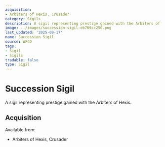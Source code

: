 ```yaml
---
acquisition:
- Arbiters of Hexis, Crusader
category: Sigils
description: A sigil representing prestige gained with the Arbiters of Hexis.
image: ../images/succession-sigil-eb769cc250.png
last_updated: '2025-09-17'
name: Succession Sigil
source: WFCD
tags:
- Sigil
- Sigils
tradable: false
type: Sigil
---
```


# Succession Sigil

A sigil representing prestige gained with the Arbiters of Hexis.

## Acquisition

Available from:
- Arbiters of Hexis, Crusader

